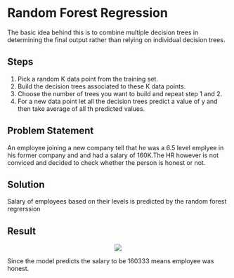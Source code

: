 
# Random Forest Regression

The basic idea behind this is to combine multiple decision trees in determining the final output rather than relying on individual decision trees. <br/>
## Steps
1. Pick a random K data point from the training set.<br/>
2.  Build the decision trees associated to these K data points.<br/>
3.  Choose the number of  trees you want to build and repeat step 1 and  2.<br/>
4. For a new data point let all the decision trees predict a value of y and then take average of all th predicted values.

## Problem Statement
An employee joining a new company tell that he was a 6.5 level emplyee in his former company and and had a salary of 160K.The HR however is not conviced and decided to check whether the person is honest or not.

## Solution
Salary of employees based on their levels is predicted by  the  random forest regrerssion <br/>

## Result

<p align="center">
<img src="./1.png"></br>


Since the model predicts the salary to be  160333 means employee was honest.


